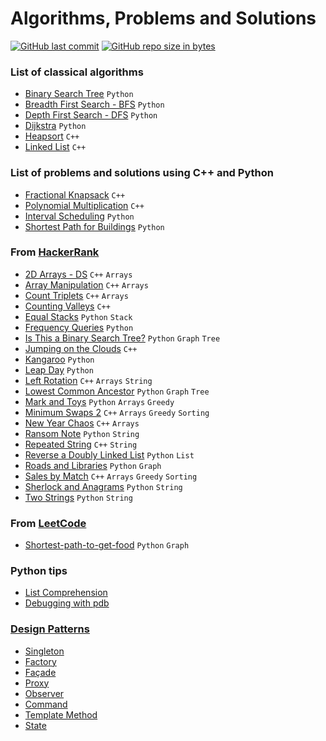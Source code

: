 # Algorithms, Problems and Solutions
[![GitHub last commit](https://img.shields.io/github/last-commit/andrelbd1/algorithms.svg)](https://github.com/andrelbd1/algorithms) 
[![GitHub repo size in bytes](https://img.shields.io/github/repo-size/andrelbd1/algorithms.svg)](https://github.com/andrelbd1/algorithms) 

### List of classical algorithms
- [Binary Search Tree](solutions/binary-search-tree/README.md) `Python`
- [Breadth First Search - BFS](solutions/breadth-first-search/README.md) `Python`
- [Depth First Search - DFS](solutions/depth-first-search/README.md) `Python`
- [Dijkstra](solutions/dijkstra/README.md) `Python`
- [Heapsort](solutions/heapsort/README.md) `C++`
- [Linked List](solutions/linked-list/README.md) `C++`

### List of problems and solutions using C++ and Python
- [Fractional Knapsack](solutions/knapsack/README.md) `C++`
- [Polynomial Multiplication](solutions/polynomial-multiplication/README.md) `C++`
- [Interval Scheduling](solutions/interval-scheduling/README.md) `Python`
- [Shortest Path for Buildings](solutions/buildings/README.md) `Python`

### From [HackerRank](https://www.hackerrank.com/andrelbd1)
- [2D Arrays - DS](solutions/2d-arrays-ds/README.md) `C++` `Arrays`
- [Array Manipulation](solutions/array-manipulation/README.md) `C++` `Arrays`
- [Count Triplets](solutions/count-triplets/README.md) `C++` `Arrays`
- [Counting Valleys](solutions/counting-valleys/README.md) `C++`
- [Equal Stacks](solutions/equal-stacks/README.md) `Python` `Stack`
- [Frequency Queries](solutions/frequency-queries/README.md) `Python`
- [Is This a Binary Search Tree?](solutions/check-binary-search-tree/README.md) `Python` `Graph` `Tree`
- [Jumping on the Clouds](solutions/jumping-on-the-clouds/README.md) `C++`
- [Kangaroo](solutions/kangaroo/README.md) `Python`
- [Leap Day](solutions/leap-day/README.md) `Python`
- [Left Rotation](solutions/left-rotation/README.md) `C++` `Arrays` `String`
- [Lowest Common Ancestor](solutions/lowest-common-ancestor/README.md) `Python` `Graph` `Tree`
- [Mark and Toys](solutions/mark-and-toys/README.md) `Python` `Arrays` `Greedy`
- [Minimum Swaps 2](solutions/minimum-swaps-2/README.md) `C++` `Arrays` `Greedy` `Sorting`
- [New Year Chaos](solutions/new-year-chaos/README.md) `C++` `Arrays`
- [Ransom Note](solutions/ransom-note/README.md) `Python` `String`
- [Repeated String](solutions/repeated-string/README.md) `C++` `String`
- [Reverse a Doubly Linked List](solutions/reverse-a-doubly-linked-list/README.md) `Python` `List`
- [Roads and Libraries](solutions/roads-and-libraries/README.md) `Python` `Graph`
- [Sales by Match](solutions/sales-by-match/README.md) `C++` `Arrays` `Greedy` `Sorting`
- [Sherlock and Anagrams](solutions/sherlock-and-anagrams/README.md) `Python` `String`
- [Two Strings](solutions/two-strings/README.md) `Python` `String`

### From [LeetCode](https://leetcode.com/andrelbd1/)
- [Shortest-path-to-get-food](solutions/shortest-path-to-get-food/README.md) `Python` `Graph`

### Python tips
- [List Comprehension](https://htmlpreview.github.io/?https://github.com/andrelbd1/algorithms-practice/blob/master/python_utils/list_comprehension/list_comprehension.html)
- [Debugging with pdb](python_utils/pdb/README.md)

### [Design Patterns](https://www.youtube.com/playlist?list=PLQhuS49baMUmiygUlBJexyHxpSghlId7g)
- [Singleton](design_patterns/singleton/README.md)
- [Factory](design_patterns/factory/README.md)
- [Façade](design_patterns/facade/README.md)
- [Proxy](design_patterns/proxy/README.md)
- [Observer](design_patterns/observer/README.md)
- [Command](design_patterns/command/README.md)
- [Template Method](design_patterns/template_method/README.md)
- [State](design_patterns/state/README.md)